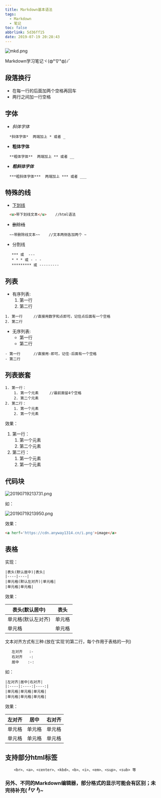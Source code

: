 ```yaml
---
title: Markdown基本语法
tags:
  - Markdown
  - 笔记
toc: false
abbrlink: 5d36ff15
date: 2019-07-19 20:28:43
---
```


![mkd.png](https://cdn.anyway1314.cn/imagemkd.png)

Markdown学习笔记ヾ(◍°∇°◍)ﾉﾞ
<!-- more -->

## 段落换行

- 在每一行的后面加两个空格再回车  
- 两行之间加一行空格  

## 字体

- *斜体字体*
``` text
  *斜体字体*  两端加上 * 或者 _ 
```
- **粗体字体**
``` text
  **粗体字体**  两端加上 ** 或者 __ 
```
- ***粗斜体字体***
``` text
  ***粗斜体字体***  两端加上 *** 或者 ___ 
```
## 特殊的线
- <u>下划线</u>
``` html
  <u>带下划线文本</u>    //html语法
```
- ~~删除线~~
``` text
  ~~带删除线文本~~    //文本两侧各加两个 ~
```
- 分割线 
``` text
   *** 或  ---  
   * * * 或 - - -  
   ********* 或 ---------  
```
## 列表
- 有序列表:  
    1. 第一行  
    2. 第二行  
``` text
1. 第一行     //直接用数字和点即可，记住点后面有一个空格  
2. 第二行  
```
- 无序列表:  
    - 第一行  
    - 第二行  

``` text
- 第一行      //直接用-即可，记住-后面有一个空格  
- 第二行
```
## 列表嵌套
``` text  
1. 第一行：  
    1. 第一个元素     //最前面留4个空格
    2. 第二个元素
2. 第二行：
    1. 第一个元素
    2. 第一个元素
```
效果：  
1. 第一行：  
    1. 第一个元素
    2. 第二个元素
2. 第二行：
    1. 第一个元素
    2. 第一个元素

## 代码块

![20190719213731.png](https://cdn.anyway1314.cn/image20190719213731.png)

如：

![20190719213950.png](https://cdn.anyway1314.cn/image20190719213950.png)

效果： 
``` html
<a herf='https://cdn.anyway1314.cn/i.png'>image</a>
```

## 表格
实现： 
``` text
|表头(默认居中)|表头|  
|----|----|
|单元格(默认左对齐)|单元格|  
|单元格|单元格|
```
效果：  

|表头(默认居中)|表头|  
|---|----|
|单元格(默认左对齐)|单元格|  
|单元格|单元格|
文本对齐方式有三种:(放在‘实现’的第二行，每个作用于表格的一列)  
``` text
   左对齐   :-  
   右对齐   -:  
   居中    :-:  
```
如：
``` text
|左对齐|居中|右对齐|
|:----|:----:|----:|
|单元格|单元格|单元格|  
|单元格|单元格|单元格|
```
效果：

|左对齐|居中|右对齐|
|:----|:----:|----:|
|单元格|单元格|单元格|  
|单元格|单元格|单元格|

## 支持部分html标签
``` text
    <br>、<a>、<center>、<kbd>、<b>、<i>、<em>、<sup>、<sub> 等 
```
### 另外、不同的Markdown编辑器，部分格式的显示可能会有区别；未完待补充(*╹▽╹*)~